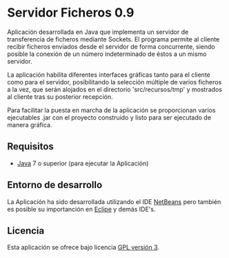 Servidor Ficheros 0.9
================================

Aplicación desarrollada en Java que implementa un servidor de transferencia de ficheros mediante Sockets.
El programa permite al cliente recibir ficheros enviados desde el servidor de forma concurrente, siendo
posible la conexión de un número indeterminado de éstos a un mismo servidor.

La aplicación habilita diferentes interfaces gráficas tanto para el cliente como para el servidor, posibilitando
la selección múltiple de varios ficheros a la vez, que serán alojados en el directorio 'src/recursos/tmp' y 
mostrados al cliente tras su posterior recepción.

Para facilitar la puesta en marcha de la aplicación se proporcionan varios ejecutables .jar con el 
proyecto construido y listo para ser ejecutado de manera gráfica.

## Requisitos
- [Java] 7 o superior (para ejecutar la Aplicación)

## Entorno de desarrollo
La Aplicación ha sido desarrollada utilizando el IDE [NetBeans] pero también es posible su importanción 
en [Eclipe] y demás IDE's.

## Licencia
Esta aplicación se ofrece bajo licencia [GPL versión 3].

[GPL versión 3]: https://www.gnu.org/licenses/gpl-3.0.en.html
[NetBeans]: https://netbeans.org/
[Eclipe]: https://eclipse.org/
[Java]: https://www.java.com/
